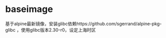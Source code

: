 # baseimage
基于alpine最新镜像，安装glibc依赖https://github.com/sgerrand/alpine-pkg-glibc ，使用glibc版本2.30-r0，设定上海时区
